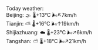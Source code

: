 Today weather:  
Beijing: 🌫  🌡️+13°C 🌬️↖7km/h  
Tianjin: ⛅️  🌡️+16°C 🌬️↑19km/h  
Shijiazhuang: ☁️   🌡️+23°C 🌬️↗6km/h  
Tangshan: ⛅️  🌡️+18°C 🌬️↗21km/h  
